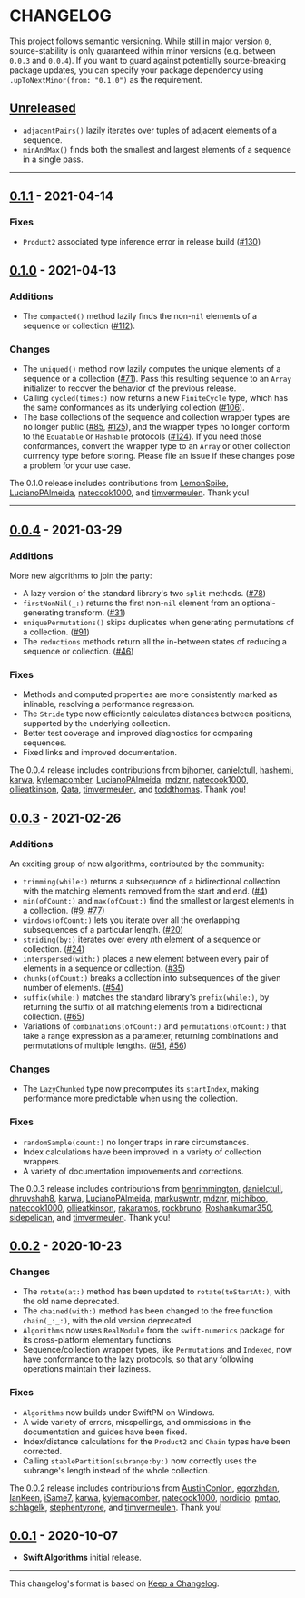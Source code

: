 # CHANGELOG

<!-- 
Add new items at the end of the relevant section under **Unreleased**.
-->

This project follows semantic versioning. While still in major version `0`,
source-stability is only guaranteed within minor versions (e.g. between
`0.0.3` and `0.0.4`). If you want to guard against potentially source-breaking
package updates, you can specify your package dependency using
`.upToNextMinor(from: "0.1.0")` as the requirement.

## [Unreleased]

- `adjacentPairs()` lazily iterates over tuples of adjacent elements of a sequence.
- `minAndMax()` finds both the smallest and largest elements of a sequence in a single pass.

---

## [0.1.1] - 2021-04-14

### Fixes

- `Product2` associated type inference error in release build ([#130])

## [0.1.0] - 2021-04-13

### Additions

- The `compacted()` method lazily finds the non-`nil` elements of a sequence or
  collection ([#112]).

### Changes

- The `uniqued()` method now lazily computes the unique elements of a sequence
  or a collection ([#71]). Pass this resulting sequence to an `Array`
  initializer to recover the behavior of the previous release.
- Calling `cycled(times:)` now returns a new `FiniteCycle` type, which has the
  same conformances as its underlying collection ([#106]). 
- The base collections of the sequence and collection wrapper types are no
  longer public ([#85], [#125]), and the wrapper types no longer conform to the
  `Equatable` or `Hashable` protocols ([#124]). If you need those conformances,
  convert the wrapper type to an `Array` or other collection currrency type
  before storing. Please file an issue if these changes pose a problem for your
  use case.

The 0.1.0 release includes contributions from [LemonSpike], [LucianoPAlmeida], 
[natecook1000], and [timvermeulen]. Thank you!

---

## [0.0.4] - 2021-03-29

### Additions

More new algorithms to join the party:

- A lazy version of the standard library's two `split` methods. ([#78])
- `firstNonNil(_:)` returns the first non-`nil` element from an
  optional-generating transform. ([#31])
- `uniquePermutations()` skips duplicates when generating permutations of a
  collection. ([#91])
- The `reductions` methods return all the in-between states of reducing a
  sequence or collection. ([#46])

### Fixes

- Methods and computed properties are more consistently marked as inlinable, 
  resolving a performance regression. 
- The `Stride` type now efficiently calculates distances between positions,
  supported by the underlying collection.
- Better test coverage and improved diagnostics for comparing sequences.
- Fixed links and improved documentation.

The 0.0.4 release includes contributions from [bjhomer], [danielctull],
[hashemi], [karwa], [kylemacomber], [LucianoPAlmeida], [mdznr], [natecook1000],
[ollieatkinson], [Qata], [timvermeulen], and [toddthomas]. Thank you!

## [0.0.3] - 2021-02-26

### Additions

An exciting group of new algorithms, contributed by the community:

- `trimming(while:)` returns a subsequence of a bidirectional collection with
  the matching elements removed from the start and end. ([#4])
- `min(ofCount:)` and `max(ofCount:)` find the smallest or largest elements in 
  a collection. ([#9], [#77])
- `windows(ofCount:)` lets you iterate over all the overlapping subsequences of
  a particular length. ([#20])
- `striding(by:)` iterates over every *n*th element of a sequence or collection.
  ([#24])
- `interspersed(with:)` places a new element between every pair of elements in
  a sequence or collection. ([#35])
- `chunks(ofCount:)` breaks a collection into subsequences of the given number
  of elements. ([#54])
- `suffix(while:)` matches the standard library's `prefix(while:)`, by 
  returning the suffix of all matching elements from a bidirectional collection.
  ([#65])
- Variations of `combinations(ofCount:)` and `permutations(ofCount:)` that take
  a range expression as a parameter, returning combinations and permutations of
  multiple lengths. ([#51], [#56])

### Changes

- The `LazyChunked` type now precomputes its `startIndex`, making performance
  more predictable when using the collection. 

### Fixes

- `randomSample(count:)` no longer traps in rare circumstances.
- Index calculations have been improved in a variety of collection wrappers.
- A variety of documentation improvements and corrections.

The 0.0.3 release includes contributions from [benrimmington], [danielctull],
[dhruvshah8], [karwa], [LucianoPAlmeida], [markuswntr], [mdznr], [michiboo],
[natecook1000], [ollieatkinson], [rakaramos], [rockbruno], [Roshankumar350],
[sidepelican], and [timvermeulen]. Thank you!

## [0.0.2] - 2020-10-23

### Changes

- The `rotate(at:)` method has been updated to `rotate(toStartAt:)`, with the
  old name deprecated.
- The `chained(with:)` method has been changed to the free function
  `chain(_:_:)`, with the old version deprecated.
- `Algorithms` now uses `RealModule` from the `swift-numerics` package for its
  cross-platform elementary functions.
- Sequence/collection wrapper types, like `Permutations` and `Indexed`, now
  have conformance to the lazy protocols, so that any following operations
  maintain their laziness.

### Fixes

- `Algorithms` now builds under SwiftPM on Windows.
- A wide variety of errors, misspellings, and ommissions in the documentation
  and guides have been fixed. 
- Index/distance calculations for the `Product2` and `Chain` types have been
  corrected.
- Calling `stablePartition(subrange:by:)` now correctly uses the subrange's
  length instead of the whole collection.

The 0.0.2 release includes contributions from [AustinConlon], [egorzhdan],
[IanKeen], [iSame7], [karwa], [kylemacomber], [natecook1000], [nordicio],
[pmtao], [schlagelk], [stephentyrone], and [timvermeulen]. Thank you!


## [0.0.1] - 2020-10-07

- **Swift Algorithms** initial release.

---

This changelog's format is based on [Keep a Changelog](https://keepachangelog.com/en/1.0.0/).

<!-- Link references for releases -->

[Unreleased]: https://github.com/apple/swift-algorithms/compare/0.1.1...HEAD
[0.1.1]: https://github.com/apple/swift-algorithms/compare/0.1.0...0.1.1
[0.1.0]: https://github.com/apple/swift-algorithms/compare/0.0.4...0.1.0
[0.0.4]: https://github.com/apple/swift-algorithms/compare/0.0.3...0.0.4
[0.0.3]: https://github.com/apple/swift-algorithms/compare/0.0.2...0.0.3
[0.0.2]: https://github.com/apple/swift-algorithms/compare/0.0.1...0.0.2
[0.0.1]: https://github.com/apple/swift-algorithms/releases/tag/0.0.1

<!-- Link references for pull requests -->

[#4]: https://github.com/apple/swift-algorithms/pull/4
[#9]: https://github.com/apple/swift-algorithms/pull/9
[#20]: https://github.com/apple/swift-algorithms/pull/20
[#24]: https://github.com/apple/swift-algorithms/pull/24
[#31]: https://github.com/apple/swift-algorithms/pull/31
[#35]: https://github.com/apple/swift-algorithms/pull/35
[#46]: https://github.com/apple/swift-algorithms/pull/46
[#51]: https://github.com/apple/swift-algorithms/pull/51
[#54]: https://github.com/apple/swift-algorithms/pull/54
[#56]: https://github.com/apple/swift-algorithms/pull/56
[#65]: https://github.com/apple/swift-algorithms/pull/65
[#71]: https://github.com/apple/swift-algorithms/pull/71
[#77]: https://github.com/apple/swift-algorithms/pull/77
[#78]: https://github.com/apple/swift-algorithms/pull/78
[#85]: https://github.com/apple/swift-algorithms/pull/85
[#91]: https://github.com/apple/swift-algorithms/pull/91
[#106]: https://github.com/apple/swift-algorithms/pull/106
[#112]: https://github.com/apple/swift-algorithms/pull/112
[#124]: https://github.com/apple/swift-algorithms/pull/124
[#125]: https://github.com/apple/swift-algorithms/pull/125
[#130]: https://github.com/apple/swift-algorithms/pull/130

<!-- Link references for contributors -->

[AustinConlon]: https://github.com/apple/swift-algorithms/commits?author=AustinConlon
[benrimmington]: https://github.com/apple/swift-algorithms/commits?author=benrimmington
[bjhomer]: https://github.com/apple/swift-algorithms/commits?author=bjhomer
[danielctull]: https://github.com/apple/swift-algorithms/commits?author=danielctull
[dhruvshah8]: https://github.com/apple/swift-algorithms/commits?author=dhruvshah8
[egorzhdan]: https://github.com/apple/swift-algorithms/commits?author=egorzhdan
[hashemi]: https://github.com/apple/swift-algorithms/commits?author=hashemi
[IanKeen]: https://github.com/apple/swift-algorithms/commits?author=IanKeen
[iSame7]: https://github.com/apple/swift-algorithms/commits?author=iSame7
[karwa]: https://github.com/apple/swift-algorithms/commits?author=karwa
[kylemacomber]: https://github.com/apple/swift-algorithms/commits?author=kylemacomber
[LemonSpike]: https://github.com/apple/swift-algorithms/commits?author=LemonSpike
[LucianoPAlmeida]: https://github.com/apple/swift-algorithms/commits?author=LucianoPAlmeida
[markuswntr]: https://github.com/apple/swift-algorithms/commits?author=markuswntr
[mdznr]: https://github.com/apple/swift-algorithms/commits?author=mdznr
[michiboo]: https://github.com/apple/swift-algorithms/commits?author=michiboo
[natecook1000]: https://github.com/apple/swift-algorithms/commits?author=natecook1000
[nordicio]: https://github.com/apple/swift-algorithms/commits?author=nordicio
[ollieatkinson]: https://github.com/apple/swift-algorithms/commits?author=ollieatkinson
[pmtao]: https://github.com/apple/swift-algorithms/commits?author=pmtao
[Qata]: https://github.com/apple/swift-algorithms/commits?author=Qata
[rakaramos]: https://github.com/apple/swift-algorithms/commits?author=rakaramos
[rockbruno]: https://github.com/apple/swift-algorithms/commits?author=rockbruno
[Roshankumar350]: https://github.com/apple/swift-algorithms/commits?author=Roshankumar350
[schlagelk]: https://github.com/apple/swift-algorithms/commits?author=schlagelk
[sidepelican]: https://github.com/apple/swift-algorithms/commits?author=sidepelican
[stephentyrone]: https://github.com/apple/swift-algorithms/commits?author=stephentyrone
[timvermeulen]: https://github.com/apple/swift-algorithms/commits?author=timvermeulen
[toddthomas]: https://github.com/apple/swift-algorithms/commits?author=toddthomas
